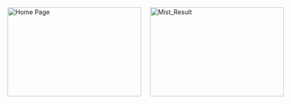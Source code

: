 <div style="display: flex;">
  <img src="https://imgur.com/a/AbJ8PRZ" alt="Home Page" width="300" height= "200" style="margin-right: 20px;" />
  <img src="https://imgur.com/a/AbJ8PRZ" alt="Mist_Result" width="300" height="200"/>
</div>
